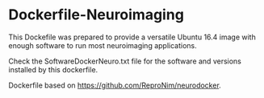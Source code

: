# Dockerfile-Neuroimaging

This Dockefile was prepared to provide a versatile Ubuntu 16.4 image with enough software to run most neuroimaging applications.

Check the SoftwareDockerNeuro.txt file for the software and versions installed by this dockerfile.

Dockerfile based on https://github.com/ReproNim/neurodocker.


